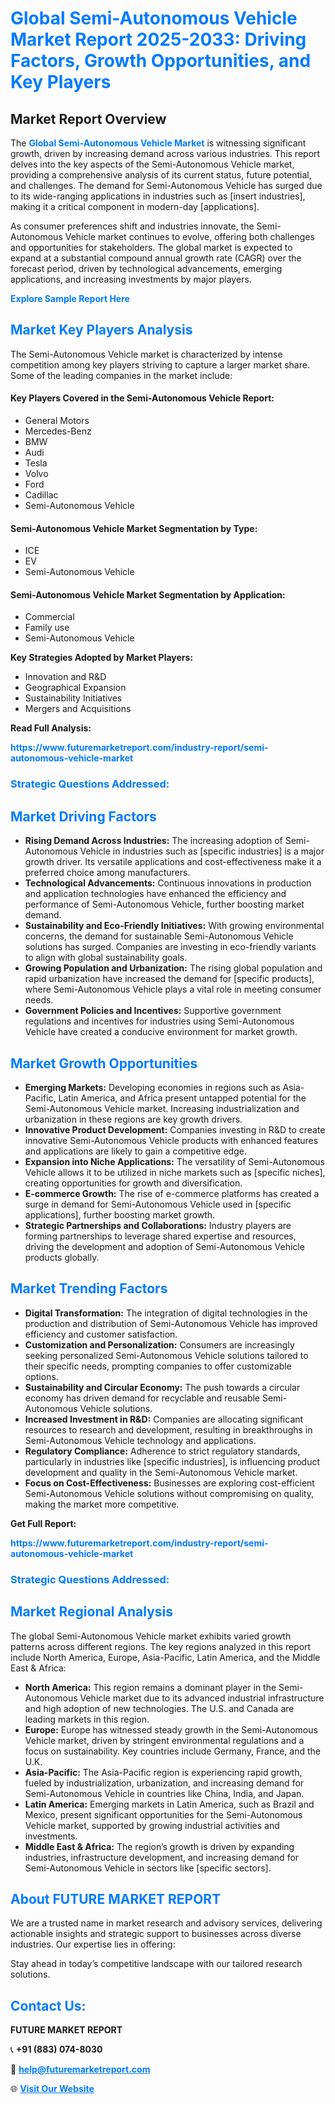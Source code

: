 <h1 style="color: #007BFF;">Global Semi-Autonomous Vehicle Market Report 2025-2033: Driving Factors, Growth Opportunities, and Key Players</h1>

<section id="overview">
<h2>Market Report Overview</h2>
<p>The <a href="https://www.futuremarketreport.com/industry-report/semi-autonomous-vehicle-market" style="color: #007BFF; text-decoration: none;"><strong>Global Semi-Autonomous Vehicle Market</strong></a> is witnessing significant growth, driven by increasing demand across various industries. This report delves into the key aspects of the Semi-Autonomous Vehicle market, providing a comprehensive analysis of its current status, future potential, and challenges. The demand for Semi-Autonomous Vehicle has surged due to its wide-ranging applications in industries such as [insert industries], making it a critical component in modern-day [applications].</p>
<p>As consumer preferences shift and industries innovate, the Semi-Autonomous Vehicle market continues to evolve, offering both challenges and opportunities for stakeholders. The global market is expected to expand at a substantial compound annual growth rate (CAGR) over the forecast period, driven by technological advancements, emerging applications, and increasing investments by major players.</p>
</section>

<section id="overview">
<p><a href="https://www.futuremarketreport.com/request-sample/reportId=100301" style="color: #007BFF; text-decoration: none;"><strong>Explore Sample Report Here</strong></a></p>
</section>

<section id="key-players">
<h2 style="color: #007BFF;">Market Key Players Analysis</h2>
<p>The Semi-Autonomous Vehicle market is characterized by intense competition among key players striving to capture a larger market share. Some of the leading companies in the market include:</p>
<h4>Key Players Covered in the Semi-Autonomous Vehicle Report:</h4>
<ul><li>General Motors</li><li>Mercedes-Benz</li><li>BMW</li><li>Audi</li><li>Tesla</li><li>Volvo</li><li>Ford</li><li>Cadillac</li><li>Semi-Autonomous Vehicle</li></ul>
<h4>Semi-Autonomous Vehicle Market Segmentation by Type:</h4>
<ul><li>ICE</li><li>EV</li><li>Semi-Autonomous Vehicle</li></ul>

<h4>Semi-Autonomous Vehicle Market Segmentation by Application:</h4>
<ul><li>Commercial</li><li>Family use</li><li>Semi-Autonomous Vehicle</li></ul>
<p><strong>Key Strategies Adopted by Market Players:</strong></p>
<ul>
<li>Innovation and R&D</li>
<li>Geographical Expansion</li>
<li>Sustainability Initiatives</li>
<li>Mergers and Acquisitions</li>
</ul>
</section>

<section>
<p><strong>Read Full Analysis: </strong></p><a href="https://www.futuremarketreport.com/industry-report/semi-autonomous-vehicle-market" style="color: #007BFF; text-decoration: none;"><strong>https://www.futuremarketreport.com/industry-report/semi-autonomous-vehicle-market</strong></a>
<h3 style="color: #007BFF;">Strategic Questions Addressed:</h3>
</section>

<section id="driving-factors">
<h2 style="color: #007BFF;">Market Driving Factors</h2>
<ul>
<li><strong>Rising Demand Across Industries:</strong> The increasing adoption of Semi-Autonomous Vehicle in industries such as [specific industries] is a major growth driver. Its versatile applications and cost-effectiveness make it a preferred choice among manufacturers.</li>
<li><strong>Technological Advancements:</strong> Continuous innovations in production and application technologies have enhanced the efficiency and performance of Semi-Autonomous Vehicle, further boosting market demand.</li>
<li><strong>Sustainability and Eco-Friendly Initiatives:</strong> With growing environmental concerns, the demand for sustainable Semi-Autonomous Vehicle solutions has surged. Companies are investing in eco-friendly variants to align with global sustainability goals.</li>
<li><strong>Growing Population and Urbanization:</strong> The rising global population and rapid urbanization have increased the demand for [specific products], where Semi-Autonomous Vehicle plays a vital role in meeting consumer needs.</li>
<li><strong>Government Policies and Incentives:</strong> Supportive government regulations and incentives for industries using Semi-Autonomous Vehicle have created a conducive environment for market growth.</li>
</ul>
</section>

<section id="growth-opportunities">
<h2 style="color: #007BFF;">Market Growth Opportunities</h2>
<ul>
<li><strong>Emerging Markets:</strong> Developing economies in regions such as Asia-Pacific, Latin America, and Africa present untapped potential for the Semi-Autonomous Vehicle market. Increasing industrialization and urbanization in these regions are key growth drivers.</li>
<li><strong>Innovative Product Development:</strong> Companies investing in R&D to create innovative Semi-Autonomous Vehicle products with enhanced features and applications are likely to gain a competitive edge.</li>
<li><strong>Expansion into Niche Applications:</strong> The versatility of Semi-Autonomous Vehicle allows it to be utilized in niche markets such as [specific niches], creating opportunities for growth and diversification.</li>
<li><strong>E-commerce Growth:</strong> The rise of e-commerce platforms has created a surge in demand for Semi-Autonomous Vehicle used in [specific applications], further boosting market growth.</li>
<li><strong>Strategic Partnerships and Collaborations:</strong> Industry players are forming partnerships to leverage shared expertise and resources, driving the development and adoption of Semi-Autonomous Vehicle products globally.</li>
</ul>
</section>

<section id="trending-factors">
<h2 style="color: #007BFF;">Market Trending Factors</h2>
<ul>
<li><strong>Digital Transformation:</strong> The integration of digital technologies in the production and distribution of Semi-Autonomous Vehicle has improved efficiency and customer satisfaction.</li>
<li><strong>Customization and Personalization:</strong> Consumers are increasingly seeking personalized Semi-Autonomous Vehicle solutions tailored to their specific needs, prompting companies to offer customizable options.</li>
<li><strong>Sustainability and Circular Economy:</strong> The push towards a circular economy has driven demand for recyclable and reusable Semi-Autonomous Vehicle solutions.</li>
<li><strong>Increased Investment in R&D:</strong> Companies are allocating significant resources to research and development, resulting in breakthroughs in Semi-Autonomous Vehicle technology and applications.</li>
<li><strong>Regulatory Compliance:</strong> Adherence to strict regulatory standards, particularly in industries like [specific industries], is influencing product development and quality in the Semi-Autonomous Vehicle market.</li>
<li><strong>Focus on Cost-Effectiveness:</strong> Businesses are exploring cost-efficient Semi-Autonomous Vehicle solutions without compromising on quality, making the market more competitive.</li>
</ul>
</section>

<section>
<p><strong>Get Full Report: </strong></p><a href="https://www.futuremarketreport.com/industry-report/semi-autonomous-vehicle-market" style="color: #007BFF; text-decoration: none;"><strong>https://www.futuremarketreport.com/industry-report/semi-autonomous-vehicle-market</strong></a>
<h3 style="color: #007BFF;">Strategic Questions Addressed:</h3>
</section>


<section id="regional-analysis">
<h2 style="color: #007BFF;">Market Regional Analysis</h2>
<p>The global Semi-Autonomous Vehicle market exhibits varied growth patterns across different regions. The key regions analyzed in this report include North America, Europe, Asia-Pacific, Latin America, and the Middle East & Africa:</p>
<ul>
<li><strong>North America:</strong> This region remains a dominant player in the Semi-Autonomous Vehicle market due to its advanced industrial infrastructure and high adoption of new technologies. The U.S. and Canada are leading markets in this region.</li>
<li><strong>Europe:</strong> Europe has witnessed steady growth in the Semi-Autonomous Vehicle market, driven by stringent environmental regulations and a focus on sustainability. Key countries include Germany, France, and the U.K.</li>
<li><strong>Asia-Pacific:</strong> The Asia-Pacific region is experiencing rapid growth, fueled by industrialization, urbanization, and increasing demand for Semi-Autonomous Vehicle in countries like China, India, and Japan.</li>
<li><strong>Latin America:</strong> Emerging markets in Latin America, such as Brazil and Mexico, present significant opportunities for the Semi-Autonomous Vehicle market, supported by growing industrial activities and investments.</li>
<li><strong>Middle East & Africa:</strong> The region’s growth is driven by expanding industries, infrastructure development, and increasing demand for Semi-Autonomous Vehicle in sectors like [specific sectors].</li>
</ul>
</section>

<footer>
<h2 style="color: #007BFF;">About FUTURE MARKET REPORT</h2>
<p>We are a trusted name in market research and advisory services, delivering actionable insights and strategic support to businesses across diverse industries. Our expertise lies in offering:</p>

<p>Stay ahead in today’s competitive landscape with our tailored research solutions.</p>

<h2 style="color: #007BFF;">Contact Us:</h2>
<p><strong>FUTURE MARKET REPORT</strong></p>
<p>📞 <strong>+91 (883) 074-8030</strong></p>
<p>📧 <strong><a href="mailto:help@futuremarketreport.com" style="color: #007BFF;">help@futuremarketreport.com</a></strong></p>
<p>🌐 <strong><a href="https://www.futuremarketreport.com/" style="color: #007BFF;">Visit Our Website</a></strong></p>
</footer>